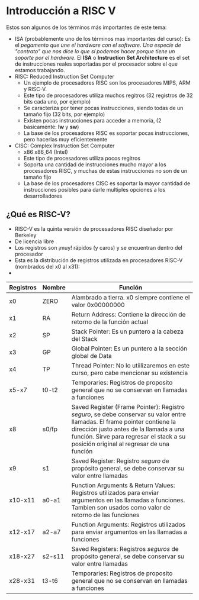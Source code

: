 ﻿# Introducción a RISC V

Estos son algunos de los términos más importantes de este tema:
- ISA (probablemente uno de los términos mas importantes del curso): Es el *pegamento que une el hardware con el software*. *Una especie de "contrato" que nos dice lo que sí podemos hacer porque tiene un soporte por el hardware*. El **ISA** o **Instruction Set Architecture** es el set de instrucciones reales soportadas por el procesador sobre el que estamos trabajando.
- RISC: Reduced Instruction Set Computer
	- Un ejemplo de procesadores RISC son los procesadores MIPS, ARM y RISC-V.
	- Este tipo de procesadores utiliza muchos regitros (32 registros de 32 bits cada uno, por ejemplo)
	- Se caracteriza por tener pocas instrucciones, siendo todas de un tamaño fijo (32 bits, por ejemplo)
	- Existen pocas instrucciones para acceder a memoria, (2 basicamente: **lw** y **sw**)
	- La base de los procesadores RISC es soportar pocas instrucciones, pero hacerlas muy eficientemente
- CISC: Complex Instruction Set Computer
	- x86 x86_64 (Intel)
	- Este tipo de procesadores utiliza pocos regitros
	- Soporta una cantidad de instrucciones mucho mayor a los procesadores RISC, y muchas de estas instrucciones no son de un tamaño fijo
	-  La base de los procesadores CISC es soportar la mayor cantidad de instrucciones posibles para darle multiples opciones a los desarrolladores 

## ¿Qué es RISC-V?
- RISC-V es la quinta versión de procesadores RISC diseñador por Berkeley
- De licencia libre
- Los registros son ¡muy! rápidos (y caros) y se encuentran dentro del procesador
- Esta es la distribución de registros utilizada en procesadores RISC-V (nombrados del x0 al x31):
- 
| Registros| Nombre | Función |
|-----|----|---|
| x0  | ZERO | Alambrado a tierra. x0 siempre contiene el valor 0x00000000 |
| x1  | RA | Return Address: Contiene la dirección de retorno de la función actual |
| x2  | SP  | Stack Pointer: Es un puntero a la cabeza del Stack |
| x3   | GP  | Global Pointer: Es un puntero a la sección global de Data |
| x4   | TP  | Thread Pointer: No lo utiilizaremos en este curso, pero cabe mencionar su existencia |
| x5-x7   | t0-t2  | Temporaries: Registros de proposito general que no se conservan en llamadas a funciones |
| x8   | s0/fp  | Saved Register (Frame Pointer): Registro *seguro*, se debe conservar su valor entre llamadas. El frame pointer contiene la dirección justo antes de la llamada a una función. Sirve para regresar el stack a su posición original al regresar de una función |
| x9   | s1  | Saved Register: Registro *seguro* de propósito general, se debe conservar su valor entre llamadas |
| x10-x11   | a0-a1  | Function Arguments & Return Values: Registros utilizados para enviar argumentos en las llamadas a funciones. Tambien son usados como valor de retorno de las funciones |
| x12-x17   | a2-a7  | Function Arguments: Registros utilizados para enviar argumentos en las llamadas a funciones |
| x18-x27   | s2-s11  | Saved Registers: Registros *seguros* de propósito general, se debe conservar su valor entre llamadas |
| x28-x31   | t3-t6  | Temporaries: Registros de proposito general que no se conservan en llamadas a funciones |
